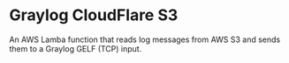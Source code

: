 # Graylog CloudFlare S3
An AWS Lamba function that reads log messages from AWS S3 and sends them to a Graylog GELF (TCP) input.
